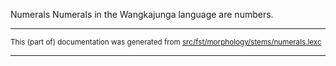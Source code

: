 Numerals
Numerals in the Wangkajunga language are numbers.

* * *

<small>This (part of) documentation was generated from [src/fst/morphology/stems/numerals.lexc](https://github.com/giellalt/lang-mpj/blob/main/src/fst/morphology/stems/numerals.lexc)</small>

---

